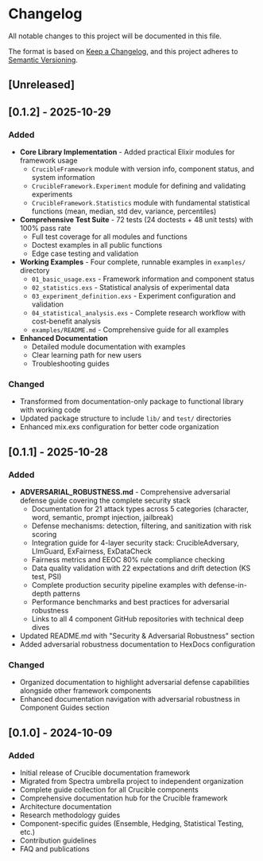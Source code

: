 # Changelog

All notable changes to this project will be documented in this file.

The format is based on [Keep a Changelog](https://keepachangelog.com/en/1.0.0/),
and this project adheres to [Semantic Versioning](https://semver.org/spec/v2.0.0.html).

## [Unreleased]

## [0.1.2] - 2025-10-29

### Added
- **Core Library Implementation** - Added practical Elixir modules for framework usage
  - `CrucibleFramework` module with version info, component status, and system information
  - `CrucibleFramework.Experiment` module for defining and validating experiments
  - `CrucibleFramework.Statistics` module with fundamental statistical functions (mean, median, std dev, variance, percentiles)
- **Comprehensive Test Suite** - 72 tests (24 doctests + 48 unit tests) with 100% pass rate
  - Full test coverage for all modules and functions
  - Doctest examples in all public functions
  - Edge case testing and validation
- **Working Examples** - Four complete, runnable examples in `examples/` directory
  - `01_basic_usage.exs` - Framework information and component status
  - `02_statistics.exs` - Statistical analysis of experimental data
  - `03_experiment_definition.exs` - Experiment configuration and validation
  - `04_statistical_analysis.exs` - Complete research workflow with cost-benefit analysis
  - `examples/README.md` - Comprehensive guide for all examples
- **Enhanced Documentation**
  - Detailed module documentation with examples
  - Clear learning path for new users
  - Troubleshooting guides

### Changed
- Transformed from documentation-only package to functional library with working code
- Updated package structure to include `lib/` and `test/` directories
- Enhanced mix.exs configuration for better code organization

## [0.1.1] - 2025-10-28

### Added
- **ADVERSARIAL_ROBUSTNESS.md** - Comprehensive adversarial defense guide covering the complete security stack
  - Documentation for 21 attack types across 5 categories (character, word, semantic, prompt injection, jailbreak)
  - Defense mechanisms: detection, filtering, and sanitization with risk scoring
  - Integration guide for 4-layer security stack: CrucibleAdversary, LlmGuard, ExFairness, ExDataCheck
  - Fairness metrics and EEOC 80% rule compliance checking
  - Data quality validation with 22 expectations and drift detection (KS test, PSI)
  - Complete production security pipeline examples with defense-in-depth patterns
  - Performance benchmarks and best practices for adversarial robustness
  - Links to all 4 component GitHub repositories with technical deep dives
- Updated README.md with "Security & Adversarial Robustness" section
- Added adversarial robustness documentation to HexDocs configuration

### Changed
- Organized documentation to highlight adversarial defense capabilities alongside other framework components
- Enhanced documentation navigation with adversarial robustness in Component Guides section

## [0.1.0] - 2024-10-09

### Added
- Initial release of Crucible documentation framework
- Migrated from Spectra umbrella project to independent organization
- Complete guide collection for all Crucible components
- Comprehensive documentation hub for the Crucible framework
- Architecture documentation
- Research methodology guides
- Component-specific guides (Ensemble, Hedging, Statistical Testing, etc.)
- Contribution guidelines
- FAQ and publications
